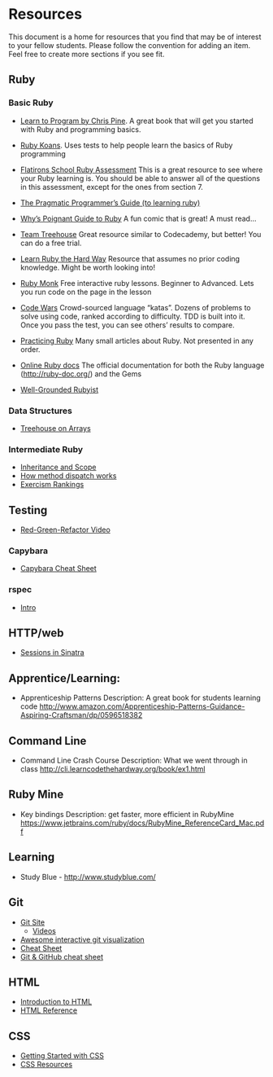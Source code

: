 # Resources
This document is a home for resources that you find that may be of interest to your fellow students. Please follow the convention for adding an item. Feel free to create more sections if you see fit.

## Ruby
### Basic Ruby

* [Learn to Program by Chris Pine](http://pragprog.com/book/ltp2/learn-to-program). A great book that will get you started with Ruby and programming basics.

* [Ruby Koans](http://rubykoans.com/). Uses tests to help people learn the basics of Ruby programming

* [Flatirons School Ruby Assessment](https://gist.github.com/aviflombaum/ae78e0559cf51a58aad7)
This is a great resource to see where your Ruby learning is. You should be able to answer all of the questions in this assessment, except for the ones from section 7.


* [The Pragmatic Programmer’s Guide (to learning ruby)](http://docs.ruby-doc.com/docs/ProgrammingRuby/)

* [Why’s Poignant Guide to Ruby](http://mislav.uniqpath.com/poignant-guide/book/chapter-1.html)  A fun comic that is great! A must read…

* [Team Treehouse](http://teamtreehouse.com/) Great resource similar to Codecademy, but better! You can do a free trial. 

* [Learn Ruby the Hard Way](http://ruby.learncodethehardway.org/) Resource that assumes no prior coding knowledge. Might be worth looking into!


* [Ruby Monk](https://rubymonk.com/) Free interactive ruby lessons. Beginner to Advanced. Lets you run code on the page in the lesson


* [Code Wars](http://www.codewars.com/) Crowd-sourced language “katas”. Dozens of problems to solve using code, ranked according to difficulty. TDD is built into it. Once you pass the test, you can see others’ results to compare.


* [Practicing Ruby](https://practicingruby.com/) Many small articles about Ruby. Not presented in any order.


* [Online Ruby docs](http://rubydoc.info/) The official documentation for both the Ruby language (http://ruby-doc.org/) and the Gems 

* [Well-Grounded Rubyist](http://www.amazon.com/The-Well-Grounded-Rubyist-David-Black/dp/1933988657?tag=giantrobotssm-20)

### Data Structures

* [Treehouse on Arrays](http://blog.teamtreehouse.com/ruby-arrays)

### Intermediate Ruby

* [Inheritance and Scope](http://www.eriktrautman.com/posts/ruby-explained-inheritance-and-scope)
* [How method dispatch works](https://blog.jcoglan.com/2013/05/08/how-ruby-method-dispatch-works/)
* [Exercism Rankings](https://docs.google.com/spreadsheets/d/1aoUmyaAIFAjpISShc1mTdjT2Iw0n309JU7X-ncLOKGE/edit?usp=sharing)

## Testing
* [Red-Green-Refactor Video](https://docs.google.com/a/galvanize.it/file/d/0B143NzKqlpeTS1U3ampYZWd1VGs/edit)

### Capybara
* [Capybara Cheat Sheet](https://learn.thoughtbot.com/test-driven-rails-resources/capybara.pdf)

### rspec

* [Intro](http://blog.teamtreehouse.com/an-introduction-to-rspec)

## HTTP/web

* [Sessions in Sinatra](https://github.com/gSchool/sessions-with-sinatra-example)

## Apprentice/Learning:
* Apprenticeship Patterns
Description: A great book for students learning code http://www.amazon.com/Apprenticeship-Patterns-Guidance-Aspiring-Craftsman/dp/0596518382

## Command Line
* Command Line Crash Course
Description: What we went through in class
http://cli.learncodethehardway.org/book/ex1.html

## Ruby Mine
* Key bindings
Description: get faster, more efficient in RubyMine
https://www.jetbrains.com/ruby/docs/RubyMine_ReferenceCard_Mac.pdf


## Learning
* Study Blue  - http://www.studyblue.com/

## Git

* [Git Site](http://git-scm.com)
  * [Videos](http://git-scm.com/videos) 
* [Awesome interactive git visualization](http://onlywei.github.io/explain-git-with-d3/#)
* [Cheat Sheet](https://na1.salesforce.com/help/pdfs/en/salesforce_git_developer_cheatsheet.pdf)
* [Git & GitHub cheat sheet](https://github.com/tiimgreen/github-cheat-sheet)

## HTML
* [Introduction to HTML](https://developer.mozilla.org/en-US/docs/Web/Guide/HTML/Introduction)
* [HTML Reference](https://developer.mozilla.org/en-US/docs/Web/HTML/Element)

## CSS
* [Getting Started with CSS](https://developer.mozilla.org/en-US/docs/Web/Guide/CSS/Getting_started)
* [CSS Resources](https://developer.mozilla.org/en-US/learn/css)
